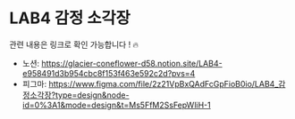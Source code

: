 # LAB4 감정 소각장
관련 내용은 링크로 확인 가능합니다 ! 🔥
- 노션: https://glacier-coneflower-d58.notion.site/LAB4-e958491d3b954cbc8f153f463e592c2d?pvs=4
- 피그마: https://www.figma.com/file/2z21VpBxQAdFcGpFioB0io/LAB4_감정소각장?type=design&node-id=0%3A1&mode=design&t=Ms5FfM2SsFepWliH-1
